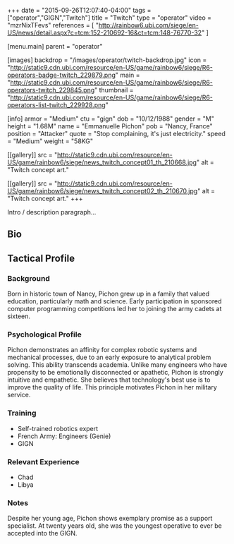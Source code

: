 +++
date = "2015-09-26T12:07:40-04:00"
tags = ["operator","GIGN","Twitch"]
title = "Twitch"
type = "operator"
video = "mzrNixTFevs"
references = [
  "http://rainbow6.ubi.com/siege/en-US/news/detail.aspx?c=tcm:152-210692-16&ct=tcm:148-76770-32"
]

[menu.main]
  parent = "operator"

[images]
  backdrop = "/images/operator/twitch-backdrop.jpg"
  icon = "http://static9.cdn.ubi.com/resource/en-US/game/rainbow6/siege/R6-operators-badge-twitch_229879.png"
  main = "http://static9.cdn.ubi.com/resource/en-US/game/rainbow6/siege/R6-operators-twitch_229845.png"
  thumbnail = "http://static9.cdn.ubi.com/resource/en-US/game/rainbow6/siege/R6-operators-list-twitch_229928.png"

[info]
  armor = "Medium"
  ctu = "gign"
  dob = "10/12/1988"
  gender = "M"
  height = "1.68M"
  name = "Emmanuelle Pichon"
  pob = "Nancy, France"
  position = "Attacker"
  quote = "Stop complaining, it's just electricity."
  speed = "Medium"
  weight = "58KG"

[[gallery]]
  src = "http://static9.cdn.ubi.com/resource/en-US/game/rainbow6/siege/news_twitch_concept01_th_210668.jpg"
  alt = "Twitch concept art."

[[gallery]]
  src = "http://static9.cdn.ubi.com/resource/en-US/game/rainbow6/siege/news_twitch_concept02_th_210670.jpg"
  alt = "Twitch concept art."
+++

Intro / description paragraph...<!--more-->

## Bio

## Tactical Profile

### Background

Born in historic town of Nancy, Pichon grew up in a family that valued education, particularly math and science. Early participation in sponsored computer programming competitions led her to joining the army cadets at sixteen.

### Psychological Profile

Pichon demonstrates an affinity for complex robotic systems and mechanical processes, due to an early exposure to analytical problem solving. This ability transcends academia. Unlike many engineers who have propensity to be emotionally disconnected or apathetic, Pichon is strongly intuitive and empathetic. She believes that technology's best use is to improve the quality of life. This principle motivates Pichon in her military service.

### Training

* Self-trained robotics expert
* French Army: Engineers (Genie)
* GIGN

### Relevant Experience

* Chad
* Libya

### Notes

Despite her young age, Pichon shows exemplary promise as a support specialist. At twenty years old, she was the youngest operative to ever be accepted into the GIGN.
